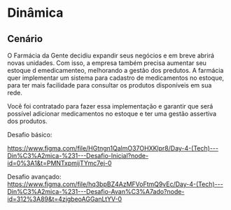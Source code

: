 # Dinâmica

<h2>Cenário</h2>
<p>O Farmácia da Gente decidiu expandir seus negócios e em breve abrirá novas unidades. Com isso, a empresa também precisa aumentar seu estoque d emedicamenteo, melhorando a gestão dos predutos. A farmácia quer implementar um sistema para cadastro de medicamentos no estoque, para ter mais facilidade para consultar os produtos disponíveis em sua rede.</p>

<p>Você foi contratado para fazer essa implementação e garantir que será possível adicionar medicamentos no estoque e ter uma gestão assertiva dos produtos.</p>

Desafio básico:

https://www.figma.com/file/HGtngn1QalmO37OHXKlpr8/Day-4-(Tech)---Din%C3%A2mica-%231---Desafio-Inicial?node-id=0%3A1&t=PMNTxpmijTYmc7ej-0

Desafio avançado: 
https://www.figma.com/file/hq3bpBZ4AzMFVoFtmQ9vEc/Day-4-(Tech)---Din%C3%A2mica-%231---Desafio-Avan%C3%A7ado?node-id=312%3A89&t=4zjgbeoAGGanLtYV-0
